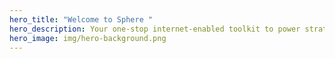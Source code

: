 ```yaml
---
hero_title: "Welcome to Sphere "
hero_description: Your one-stop internet-enabled toolkit to power strategic decisions....
hero_image: img/hero-background.png
---
```


